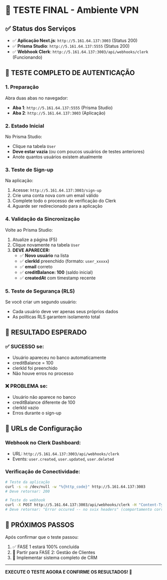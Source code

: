 # 🧪 TESTE FINAL - Ambiente VPN

## ✅ Status dos Serviços
- ✅ **Aplicação Next.js**: `http://5.161.64.137:3003` (Status 200)
- ✅ **Prisma Studio**: `http://5.161.64.137:5555` (Status 200)
- ✅ **Webhook Clerk**: `http://5.161.64.137:3003/api/webhooks/clerk` (Funcionando)

## 🎯 TESTE COMPLETO DE AUTENTICAÇÃO

### **1. Preparação**
Abra duas abas no navegador:
- **Aba 1**: `http://5.161.64.137:5555` (Prisma Studio)
- **Aba 2**: `http://5.161.64.137:3003` (Aplicação)

### **2. Estado Inicial**
No Prisma Studio:
- Clique na tabela `User`
- **Deve estar vazia** (ou com poucos usuários de testes anteriores)
- Anote quantos usuários existem atualmente

### **3. Teste de Sign-up**
Na aplicação:
1. Acesse: `http://5.161.64.137:3003/sign-up`
2. Crie uma conta nova com um email válido
3. Complete todo o processo de verificação do Clerk
4. Aguarde ser redirecionado para a aplicação

### **4. Validação da Sincronização**
Volte ao Prisma Studio:
1. Atualize a página (F5)
2. Clique novamente na tabela `User`
3. **DEVE APARECER:**
   - ✅ **Novo usuário** na lista
   - ✅ **clerkId** preenchido (formato: `user_xxxxx`)
   - ✅ **email** correto
   - ✅ **creditBalance: 100** (saldo inicial)
   - ✅ **createdAt** com timestamp recente

### **5. Teste de Segurança (RLS)**
Se você criar um segundo usuário:
- Cada usuário deve ver apenas seus próprios dados
- As políticas RLS garantem isolamento total

## 🎉 RESULTADO ESPERADO

### ✅ **SUCESSO** se:
- Usuário apareceu no banco automaticamente
- creditBalance = 100
- clerkId foi preenchido
- Não houve erros no processo

### ❌ **PROBLEMA** se:
- Usuário não aparece no banco
- creditBalance diferente de 100
- clerkId vazio
- Erros durante o sign-up

## 🔧 URLs de Configuração

### **Webhook no Clerk Dashboard:**
- URL: `http://5.161.64.137:3003/api/webhooks/clerk`
- Events: `user.created`, `user.updated`, `user.deleted`

### **Verificação de Conectividade:**
```bash
# Teste da aplicação
curl -s -o /dev/null -w "%{http_code}" http://5.161.64.137:3003
# Deve retornar: 200

# Teste do webhook
curl -X POST http://5.161.64.137:3003/api/webhooks/clerk -H "Content-Type: application/json" -d '{}'
# Deve retornar: "Error occured -- no svix headers" (comportamento correto)
```

## 🚀 PRÓXIMOS PASSOS

Após confirmar que o teste passou:
1. ✅ FASE 1 estará 100% concluída
2. 🔄 Partir para FASE 2: Gestão de Clientes
3. 🎯 Implementar sistema completo de CRM

---

**EXECUTE O TESTE AGORA E CONFIRME OS RESULTADOS! 💪** 